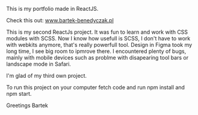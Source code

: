 This is my portfolio made in ReactJS.

Check this out: www.bartek-benedyczak.pl

This is my second ReactJs project. It was fun to learn and work with CSS modules with SCSS. Now I know how usefull is SCSS, I don't have to work with webkits anymore, that's really powerfull tool. Design in Figma took my long time, I see big room to ipmrove there. I encountered plenty of bugs, mainly with mobile devices such as problme with disapearing tool bars or landscape mode in Safari.

I'm glad of my third own project.

To run this project on your computer fetch code and run npm install and npm start.

Greetings Bartek
